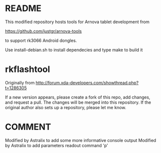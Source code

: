 README
======

This modified repository hosts tools for Arnova tablet development from

https://github.com/justgr/arnova-tools

to support rk3066 Android dongles.

Use install-debian.sh to install dependecies and type make to build it

rkflashtool
===========

Originally from http://forum.xda-developers.com/showthread.php?t=1286305

If a new version appears, please create a fork of this repo, add changes, 
and request a pull. The changes will be merged into this repository. If 
the original author also sets up a repository, please let me know.

COMMENT
=======

Modified by Astralix to add some more informative console output
Modified by Astralix to add parameters readout command 'p'

